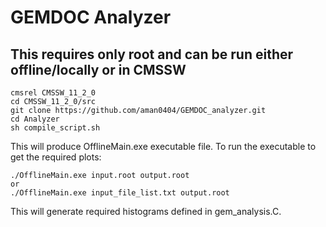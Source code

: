 # GEMDOC Analyzer
## This requires only root and can be run either offline/locally or in CMSSW

```
cmsrel CMSSW_11_2_0
cd CMSSW_11_2_0/src
git clone https://github.com/aman0404/GEMDOC_analyzer.git
cd Analyzer
sh compile_script.sh
```

This will produce OfflineMain.exe executable file. To run the executable to get the required plots:

```
./OfflineMain.exe input.root output.root
or
./OfflineMain.exe input_file_list.txt output.root
```

This will generate required histograms defined in gem_analysis.C.
